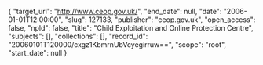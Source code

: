 {
  "target_url": "http://www.ceop.gov.uk/", 
  "end_date": null, 
  "date": "2006-01-01T12:00:00", 
  "slug": 127133, 
  "publisher": "ceop.gov.uk", 
  "open_access": false, 
  "npld": false, 
  "title": "Child Exploitation and Online Protection Centre", 
  "subjects": [], 
  "collections": [], 
  "record_id": "20060101T120000/cxgz1KbmrnUbVcyegirruw==", 
  "scope": "root", 
  "start_date": null
}

